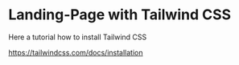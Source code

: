 # Landing-Page with Tailwind CSS


Here a tutorial how to install Tailwind CSS

https://tailwindcss.com/docs/installation
